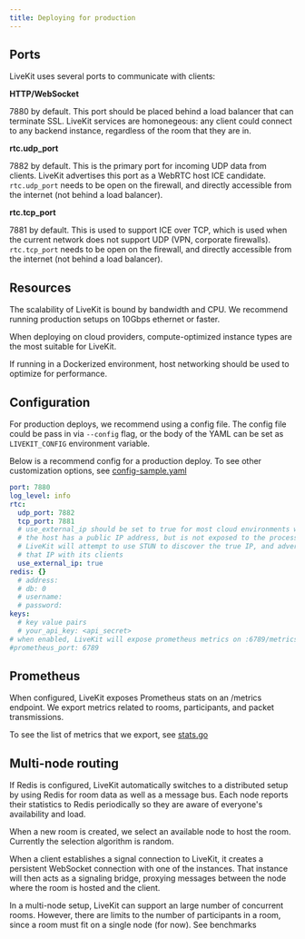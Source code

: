 ```yaml
---
title: Deploying for production
---
```


## Ports

LiveKit uses several ports to communicate with clients:

**HTTP/WebSocket**

7880 by default. This port should be placed behind a load balancer that can terminate SSL. LiveKit services are homonegeous: any client could connect to any backend instance, regardless of the room that they are in.

**rtc.udp_port**

7882 by default. This is the primary port for incoming UDP data from clients. LiveKit advertises this port as a WebRTC host ICE candidate. `rtc.udp_port` needs to be open on the firewall, and directly accessible from the internet (not behind a load balancer).

**rtc.tcp_port**

7881 by default. This is used to support ICE over TCP, which is used when the current network does not support UDP (VPN, corporate firewalls). `rtc.tcp_port` needs to be open on the firewall, and directly accessible from the internet (not behind a load balancer).

## Resources

The scalability of LiveKit is bound by bandwidth and CPU. We recommend running production setups on 10Gbps ethernet or faster.

When deploying on cloud providers, compute-optimized instance types are the most suitable for LiveKit.

If running in a Dockerized environment, host networking should be used to optimize for performance.

## Configuration

For production deploys, we recommend using a config file. The config file could be pass in via `--config` flag, or the body of the YAML can be set as `LIVEKIT_CONFIG` environment variable.

Below is a recommend config for a production deploy. To see other customization options, see [config-sample.yaml](https://github.com/livekit/livekit-server/blob/master/config-sample.yaml)

```yaml title="config.yaml"
port: 7880
log_level: info
rtc:
  udp_port: 7882
  tcp_port: 7881
  # use_external_ip should be set to true for most cloud environments where
  # the host has a public IP address, but is not exposed to the process.
  # LiveKit will attempt to use STUN to discover the true IP, and advertise
  # that IP with its clients
  use_external_ip: true
redis: {}
  # address:
  # db: 0
  # username:
  # password:
keys:
  # key value pairs
  # your_api_key: <api_secret>
# when enabled, LiveKit will expose prometheus metrics on :6789/metrics
#prometheus_port: 6789
```

## Prometheus

When configured, LiveKit exposes Prometheus stats on an /metrics endpoint. We export metrics related to rooms, participants, and packet transmissions.

To see the list of metrics that we export, see [stats.go](https://github.com/livekit/livekit-server/blob/master/pkg/rtc/stats.go)

## Multi-node routing

If Redis is configured, LiveKit automatically switches to a distributed setup by using Redis for room data as well as a message bus. Each node reports their statistics to Redis periodically so they are aware of everyone's availability and load.

When a new room is created, we select an available node to host the room. Currently the selection algorithm is random.

When a client establishes a signal connection to LiveKit, it creates a persistent WebSocket connection with one of the instances. That instance will then acts as a signaling bridge, proxying messages between the node where the room is hosted and the client.

In a multi-node setup, LiveKit can support an large number of concurrent rooms. However, there are limits to the number of participants in a room, since a room must fit on a single node (for now). See benchmarks
